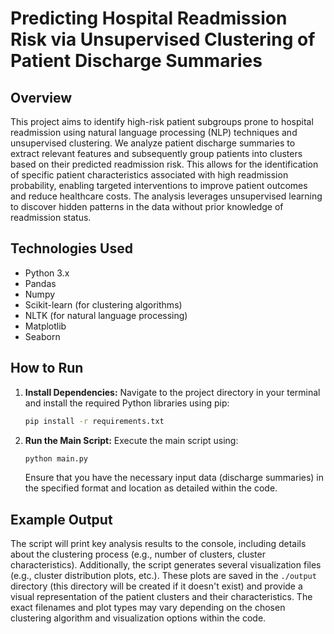 # Predicting Hospital Readmission Risk via Unsupervised Clustering of Patient Discharge Summaries

## Overview

This project aims to identify high-risk patient subgroups prone to hospital readmission using natural language processing (NLP) techniques and unsupervised clustering.  We analyze patient discharge summaries to extract relevant features and subsequently group patients into clusters based on their predicted readmission risk. This allows for the identification of specific patient characteristics associated with high readmission probability, enabling targeted interventions to improve patient outcomes and reduce healthcare costs. The analysis leverages unsupervised learning to discover hidden patterns in the data without prior knowledge of readmission status.


## Technologies Used

* Python 3.x
* Pandas
* Numpy
* Scikit-learn (for clustering algorithms)
* NLTK (for natural language processing)
* Matplotlib
* Seaborn


## How to Run

1. **Install Dependencies:**  Navigate to the project directory in your terminal and install the required Python libraries using pip:

   ```bash
   pip install -r requirements.txt
   ```

2. **Run the Main Script:** Execute the main script using:

   ```bash
   python main.py
   ```

   Ensure that you have the necessary input data (discharge summaries) in the specified format and location as detailed within the code.


## Example Output

The script will print key analysis results to the console, including details about the clustering process (e.g., number of clusters, cluster characteristics).  Additionally, the script generates several visualization files (e.g., cluster distribution plots, etc.).  These plots are saved in the `./output` directory (this directory will be created if it doesn't exist) and provide a visual representation of the patient clusters and their characteristics.  The exact filenames and plot types may vary depending on the chosen clustering algorithm and visualization options within the code.